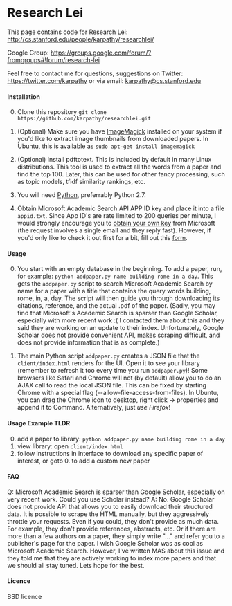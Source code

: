 
# Research Lei

This page contains code for Research Lei: 
http://cs.stanford.edu/people/karpathy/researchlei/

Google Group: https://groups.google.com/forum/?fromgroups#!forum/research-lei

Feel free to contact me for questions, suggestions on Twitter: https://twitter.com/karpathy or via email: karpathy@cs.stanford.edu


#### Installation

0. Clone this repository `git clone https://github.com/karpathy/researchlei.git`

1. (Optional) Make sure you have [ImageMagick](http://www.imagemagick.org/script/binary-releases.php) installed on your system if you'd like to extract image thumbnails from downloaded papers. In Ubuntu, this is available as `sudo apt-get install imagemagick`

2. (Optional) Install pdftotext. This is included by default in many Linux distributions. This tool is used to extract all the words from a paper and find the top 100. Later, this can be used for other fancy processing, such as topic models, tfidf similarity rankings, etc.

3. You will need [Python](http://www.python.org/), preferrably Python 2.7.

4. Obtain Microsoft Academic Search API APP ID key and place it into a file `appid.txt`. Since App ID's are rate limited to 200 queries per minute, I would strongly encourage you to [obtain your own key](http://cs.stanford.edu/people/karpathy/researchlei/myrequest.html) from Microsoft (the request involves a single email and they reply fast). However, if you'd only like to check it out first for a bit, fill out this [form](https://docs.google.com/forms/d/1AZTJrQKOBro_4t6AGCcrAURvNUYPWXhnVzfy_sn3nTw).

#### Usage

0. You start with an empty database in the beginning. To add a paper, run, for example: `python addpaper.py name building rome in a day`. This gets the `addpaper.py` script to search Microsoft Academic Search by name for a paper with a title that contains the query words building, rome, in, a, day. The script will then guide you through downloading its citations, reference, and the actual .pdf of the paper. (Sadly, you may find that Microsoft's Academic Search is sparser than Google Scholar, especially with more recent work :( I contacted them about this and they said they are working on an update to their index. Unfortunately, Google Scholar does not provide convenient API, makes scraping difficult, and does not provide information that is as complete.)

1. The main Python script `addpaper.py` creates a JSON file that the `client/index.html` renders for the UI. Open it to see your library (remember to refresh it too every time you run `addpaper.py`)! Some browsers like Safari and Chrome will not (by default) allow you to do an AJAX call to read the local JSON file. This can be fixed by starting Chrome with a special flag (--allow-file-access-from-files). In Ubuntu, you can drag the Chrome icon to desktop, right click -> properties and append it to Command. Alternatively, just *use Firefox*!

#### Usage Example TLDR

0. add a paper to library: `python addpaper.py name building rome in a day`
1. view library: open `client/index.html`
2. follow instructions in interface to download any specific paper of interest, or goto 0. to add a custom new paper

#### FAQ
Q: Microsoft Academic Search is sparser than Google Scholar, especially on very recent work. Could you use Scholar instead?
A: No. Google Scholar does not provide API that allows you to easily download their structured data. It is possible to scrape the HTML manually, but they aggressively throttle your requests. Even if you could, they don't provide as much data. For example, they don't provide references, abstracts, etc. Or if there are more than a few authors on a paper, they simply write "..." and refer you to a publisher's page for the paper. I wish Google Scholar was as cool as Microsoft Academic Search. However, I've written MAS about this issue and they told me that they are actively working to index more papers and that we should all stay tuned. Lets hope for the best.

#### Licence

BSD licence
